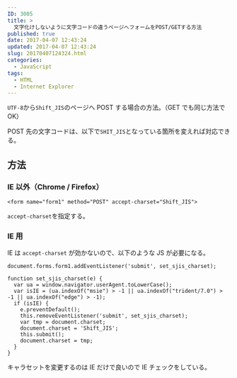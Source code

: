 ```yaml
---
ID: 3005
title: >
  文字化けしないように文字コードの違うページへフォームをPOST/GETする方法
published: true
date: 2017-04-07 12:43:24
updated: 2017-04-07 12:43:24
slug: 20170407124324.html
categories:
  - JavaScript
tags:
  - HTML
  - Internet Explorer
---
```


`UTF-8`から`Shift_JIS`のページへ POST する場合の方法。（GET でも同じ方法で OK）

POST 先の文字コードは、以下で`SHIT_JIS`となっている箇所を変えれば対応できる。

<!--more-->

## 方法

### IE 以外（Chrome / Firefox）

```language-markup
<form name="form1" method="POST" accept-charset="Shift_JIS">
```

`accept-charset`を指定する。

### IE 用

IE は `accept-charset` が効かないので、以下のような JS が必要になる。

```language-javascript
document.forms.form1.addEventListener('submit', set_sjis_charset);

function set_sjis_charset(e) {
  var ua = window.navigator.userAgent.toLowerCase();
  var isIE = (ua.indexOf("msie") > -1 || ua.indexOf("trident/7.0") > -1 || ua.indexOf("edge") > -1);
  if (isIE) {
    e.preventDefault();
    this.removeEventListener('submit', set_sjis_charset);
    var tmp = document.charset;
    document.charset = 'Shift_JIS';
    this.submit();
    document.charset = tmp;
  }
}
```

キャラセットを変更するのは IE だけで良いので IE チェックをしている。
